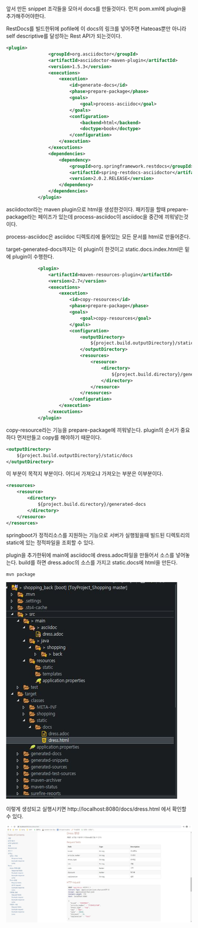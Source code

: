 앞서 만든 snippet 조각들을 모아서 docs를 만들것이다. 먼저 pom.xml에 plugin을 추가해주어야한다.



RestDocs를 빌드한뒤에 pofile에 이 docs의 링크를 넣어주면 Hateoas뿐만 아니라 self descriptive를 달성하는 Rest API가 되는것이다.

```xml
<plugin>
                <groupId>org.asciidoctor</groupId>
                <artifactId>asciidoctor-maven-plugin</artifactId>
                <version>1.5.3</version>
                <executions>
                    <execution>
                        <id>generate-docs</id>
                        <phase>prepare-package</phase>
                        <goals>
                            <goal>process-asciidoc</goal>
                        </goals>
                        <configuration>
                            <backend>html</backend>
                            <doctype>book</doctype>
                        </configuration>
                    </execution>
                </executions>
                <dependencies>
                    <dependency>
                        <groupId>org.springframework.restdocs</groupId>
                        <artifactId>spring-restdocs-asciidoctor</artifactId>
                        <version>2.0.2.RELEASE</version>
                    </dependency>
                </dependencies>
            </plugin>

```

asciidoctor라는 maven plugin으로 html을 생성한것이다. 패키징을 할때  prepare-package라는 페이즈가 있는데 process-asciidoc이 asciidoc을 중간에 끼워넣는것이다.

process-asciidoc은 asciidoc 디렉토리에 들어있는 모든 문서를 html로 만들어준다.



target-generated-docs까지는 이 plugin이 한것이고 static.docs.index.html은 밑에 plugin이 수행한다.

```xml
            <plugin>
                <artifactId>maven-resources-plugin</artifactId>
                <version>2.7</version>
                <executions>
                    <execution>
                        <id>copy-resources</id>
                        <phase>prepare-package</phase>
                        <goals>
                            <goal>copy-resources</goal>
                        </goals>
                        <configuration>
                            <outputDirectory>
                                ${project.build.outputDirectory}/static/docs
                            </outputDirectory>
                            <resources>
                                <resource>
                                    <directory>
                                        ${project.build.directory}/generated-docs
                                    </directory>
                                </resource>
                            </resources>
                        </configuration>
                    </execution>
                </executions>
            </plugin>
```



copy-resource라는 기능을 prepare-package에 끼워넣는다.  plugin의 순서가 중요하다 먼저만들고 copy를 해야하기 때문이다.

```xml
<outputDirectory>
    ${project.build.outputDirectory}/static/docs
</outputDirectory>
```

이 부분이 목적지 부분이다. 어디서 가져오냐 가져오는 부분은 이부분이다.

```xml
<resources>
    <resource>
        <directory>
            ${project.build.directory}/generated-docs
        </directory>
    </resource>
</resources>
```



springboot가 정적리소스를 지원하는 기능으로 서버가 실행됬을때 빌드된 디렉토리의 static에 있는 정적파일을 조회할 수 있다.



plugin을 추가한뒤에 main에 asciidoc에 dress.adoc파일을 만들어서 소스를 넣어놓는다. build를 하면 dress.adoc의 소스를 가지고 static.docs에 html을 만든다.

```
mvn package
```



![7-RestDocs_html생성](.\asset\7-RestDocs_html생성.JPG)

이렇게 생성되고 실행시키면  http://localhost:8080/docs/dress.html 에서 확인할 수 있다.



![7-RestDocs_html](.\asset\7-RestDocs_html.JPG)

